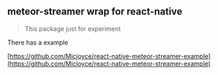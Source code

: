 ## meteor-streamer wrap for react-native 

> This package just for experiment

There has a example

[https://github.com/Micjoyce/react-native-meteor-streamer-example](https://github.com/Micjoyce/react-native-meteor-streamer-example)